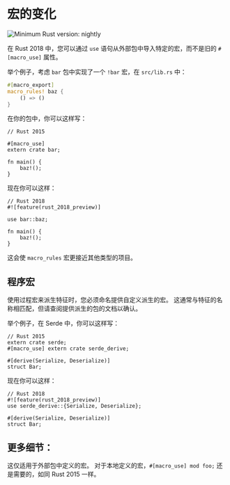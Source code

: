 # 宏的变化

![Minimum Rust version: nightly](https://img.shields.io/badge/Minimum%20Rust%20Version-nightly-red.svg)

在 Rust 2018 中，您可以通过 `use` 语句从外部包中导入特定的宏，而不是旧的 `#[macro_use]` 属性。

举个例子，考虑 `bar` 包中实现了一个 `!bar` 宏，在 `src/lib.rs` 中：

```rust
#[macro_export]
macro_rules! baz {
    () => ()
}
```

在你的包中，你可以这样写：

```rust,ignore
// Rust 2015

#[macro_use]
extern crate bar;

fn main() {
    baz!();
}
```

现在你可以这样：

```rust,ignore
// Rust 2018
#![feature(rust_2018_preview)]

use bar::baz;

fn main() {
    baz!();
}
```

这会使 `macro_rules` 宏更接近其他类型的项目。


## 程序宏
使用过程宏来派生特征时，您必须命名提供自定义派生的宏。
这通常与特征的名称相匹配，但请查阅提供派生的包的文档以确认。

举个例子，在 Serde 中，你可以这样写：

```rust,ignore
// Rust 2015
extern crate serde;
#[macro_use] extern crate serde_derive;

#[derive(Serialize, Deserialize)]
struct Bar;
```

现在你可以这样：

```rust,ignore
// Rust 2018
#![feature(rust_2018_preview)]
use serde_derive::{Serialize, Deserialize};

#[derive(Serialize, Deserialize)]
struct Bar;
```


## 更多细节：
这仅适用于外部包中定义的宏。 对于本地定义的宏，`#[macro_use] mod foo;` 还是需要的，如同 Rust 2015 一样。
